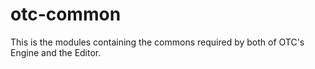 # otc-common

This is the modules containing the commons required by both of OTC's Engine and the Editor.
